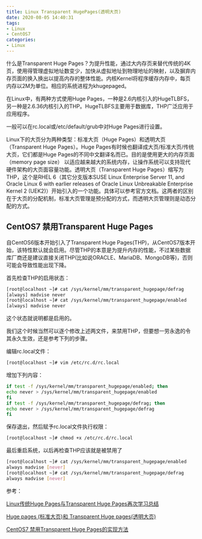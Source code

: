 ```yaml
---
title: Linux Transparent HugePages(透明大页)
date: 2020-08-05 14:40:31
tags:
- Linux
- CentOS7
categories:
- Linux
---
```


什么是Transparent Huge Pages？为提升性能，通过大内存页来替代传统的4K页，使用得管理虚拟地址数变少，加快从虚拟地址到物理地址的映射，以及摒弃内存页面的换入换出以提高内存的整体性能。内核Kernel将程序缓存内存中，每页内存以2M为单位。相应的系统进程为khugepaged。

在Linux中，有两种方式使用Huge Pages，一种是2.6内核引入的HugeTLBFS，另一种是2.6.36内核引入的THP。HugeTLBFS主要用于数据库，THP广泛应用于应用程序。

一般可以在rc.local或/etc/default/grub中对Huge Pages进行设置。

Linux下的大页分为两种类型：标准大页（Huge Pages）和透明大页（Transparent Huge Pages）。Huge Pages有时候也翻译成大页/标准大页/传统大页，它们都是Huge Pages的不同中文翻译名而已。目的是使用更大的内存页面（memory page size） 以适应越来越大的系统内存，让操作系统可以支持现代硬件架构的大页面容量功能。透明大页（Transparent Huge Pages）缩写为THP，这个是RHEL 6（其它分支版本SUSE Linux Enterprise Server 11, and Oracle Linux 6 with earlier releases of Oracle Linux Unbreakable Enterprise Kernel 2 (UEK2)）开始引入的一个功能。具体可以参考官方文档。这两者的区别在于大页的分配机制，标准大页管理是预分配的方式，而透明大页管理则是动态分配的方式。


## CentOS7 禁用Transparent Huge Pages

自CentOS6版本开始引入了Transparent Huge Pages(THP)，从CentOS7版本开始，该特性默认就会启用。尽管THP的本意是为提升内存的性能，不过某些数据库厂商还是建议直接关闭THP(比如说ORACLE、MariaDB、MongoDB等)，否则可能会导致性能出现下降。

首先检查THP的启用状态：

```sh
[root@localhost ~]# cat /sys/kernel/mm/transparent_hugepage/defrag
[always] madvise never
[root@localhost ~]# cat /sys/kernel/mm/transparent_hugepage/enabled
[always] madvise never
```
这个状态就说明都是启用的。

我们这个时候当然可以逐个修改上述两文件，来禁用THP，但要想一劳永逸的令其永久生效，还是参考下列的步骤。

编辑rc.local文件：

```sh
[root@localhost ~]# vim /etc/rc.d/rc.local
```

增加下列内容：

```sh
if test -f /sys/kernel/mm/transparent_hugepage/enabled; then
echo never > /sys/kernel/mm/transparent_hugepage/enabled
fi
if test -f /sys/kernel/mm/transparent_hugepage/defrag; then
echo never > /sys/kernel/mm/transparent_hugepage/defrag
fi
```

保存退出，然后赋予rc.local文件执行权限：

```sh
[root@localhost ~]# chmod +x /etc/rc.d/rc.local
```

最后重启系统，以后再检查THP应该就是被禁用了

```sh
[root@localhost ~]# cat /sys/kernel/mm/transparent_hugepage/enabled
always madvise [never]
[root@localhost ~]# cat /sys/kernel/mm/transparent_hugepage/defrag 
always madvise [never]
```

参考：

[Linux传统Huge Pages与Transparent Huge Pages再次学习总结](https://www.cnblogs.com/kerrycode/p/7760026.html)

[Huge pages (标准大页)和 Transparent Huge pages(透明大页)](http://blog.itpub.net/26736162/viewspace-2214374/)

[CentOS7 禁用Transparent Huge Pages的实现方法](https://www.jb51.net/article/98191.htm)